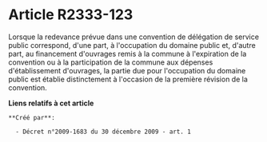 # Article R2333-123

Lorsque la redevance prévue dans une convention de délégation de service public correspond, d'une part, à l'occupation du
domaine public et, d'autre part, au financement d'ouvrages remis à la commune à l'expiration de la convention ou à la
participation de la commune aux dépenses d'établissement d'ouvrages, la partie due pour l'occupation du domaine public est
établie distinctement à l'occasion de la première révision de la convention.

**Liens relatifs à cet article**

	**Créé par**:

	  - Décret n°2009-1683 du 30 décembre 2009 - art. 1
